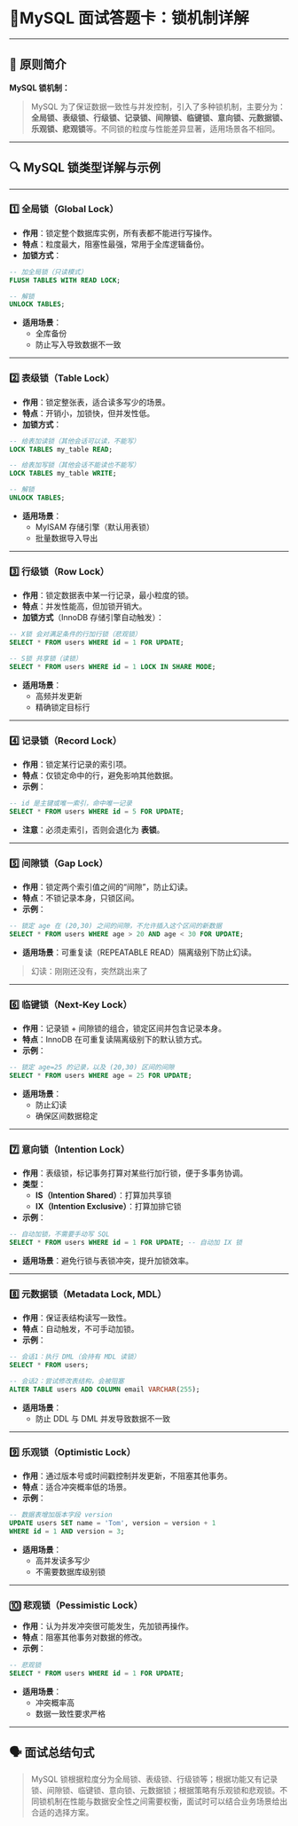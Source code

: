 # 🐬MySQL 面试答题卡：锁机制详解

------

## 🧠 原则简介

**MySQL 锁机制：**

> MySQL 为了保证数据一致性与并发控制，引入了多种锁机制，主要分为：**全局锁、表级锁、行级锁、记录锁、间隙锁、临键锁、意向锁、元数据锁、乐观锁、悲观锁**等。不同锁的粒度与性能差异显著，适用场景各不相同。

------

## 🔍 MySQL 锁类型详解与示例

------

### 1️⃣ 全局锁（Global Lock）

- **作用**：锁定整个数据库实例，所有表都不能进行写操作。
- **特点**：粒度最大，阻塞性最强，常用于全库逻辑备份。
- **加锁方式**：

```sql
-- 加全局锁（只读模式）
FLUSH TABLES WITH READ LOCK;

-- 解锁
UNLOCK TABLES;
```

- **适用场景**：
  - 全库备份
  - 防止写入导致数据不一致

------

### 2️⃣ 表级锁（Table Lock）

- **作用**：锁定整张表，适合读多写少的场景。
- **特点**：开销小，加锁快，但并发性低。
- **加锁方式**：

```sql
-- 给表加读锁（其他会话可以读，不能写）
LOCK TABLES my_table READ;

-- 给表加写锁（其他会话不能读也不能写）
LOCK TABLES my_table WRITE;

-- 解锁
UNLOCK TABLES;
```

- **适用场景**：
  - MyISAM 存储引擎（默认用表锁）
  - 批量数据导入导出

------

### 3️⃣ 行级锁（Row Lock）

- **作用**：锁定数据表中某一行记录，最小粒度的锁。
- **特点**：并发性能高，但加锁开销大。
- **加锁方式**（InnoDB 存储引擎自动触发）：

```sql
-- X锁 会对满足条件的行加行锁（悲观锁）
SELECT * FROM users WHERE id = 1 FOR UPDATE;

-- S锁 共享锁（读锁）
SELECT * FROM users WHERE id = 1 LOCK IN SHARE MODE;
```

- **适用场景**：
  - 高频并发更新
  - 精确锁定目标行

------

### 4️⃣ 记录锁（Record Lock）

- **作用**：锁定某行记录的索引项。
- **特点**：仅锁定命中的行，避免影响其他数据。
- **示例**：

```sql
-- id 是主键或唯一索引，命中唯一记录
SELECT * FROM users WHERE id = 5 FOR UPDATE;
```

- **注意**：必须走索引，否则会退化为 **表锁**。

------

### 5️⃣ 间隙锁（Gap Lock）

- **作用**：锁定两个索引值之间的“间隙”，防止幻读。
- **特点**：不锁记录本身，只锁区间。
- **示例**：

```sql
-- 锁定 age 在 (20,30) 之间的间隙，不允许插入这个区间的新数据
SELECT * FROM users WHERE age > 20 AND age < 30 FOR UPDATE;
```

- **适用场景**：可重复读（REPEATABLE READ）隔离级别下防止幻读。

> 幻读：刚刚还没有，突然跳出来了

------

### 6️⃣ 临键锁（Next-Key Lock）

- **作用**：记录锁 + 间隙锁的组合，锁定区间并包含记录本身。
- **特点**：InnoDB 在可重复读隔离级别下的默认锁方式。
- **示例**：

```sql
-- 锁定 age=25 的记录，以及 (20,30) 区间的间隙
SELECT * FROM users WHERE age = 25 FOR UPDATE;
```

- **适用场景**：
  - 防止幻读
  - 确保区间数据稳定

------

### 7️⃣ 意向锁（Intention Lock）

- **作用**：表级锁，标记事务打算对某些行加行锁，便于多事务协调。
- **类型**：
  - **IS（Intention Shared）**：打算加共享锁
  - **IX（Intention Exclusive）**：打算加排它锁
- **示例**：

```sql
-- 自动加锁，不需要手动写 SQL
SELECT * FROM users WHERE id = 1 FOR UPDATE; -- 自动加 IX 锁
```

- **适用场景**：避免行锁与表锁冲突，提升加锁效率。

------

### 8️⃣ 元数据锁（Metadata Lock, MDL）

- **作用**：保证表结构读写一致性。
- **特点**：自动触发，不可手动加锁。
- **示例**：

```sql
-- 会话1：执行 DML（会持有 MDL 读锁）
SELECT * FROM users;

-- 会话2：尝试修改表结构，会被阻塞
ALTER TABLE users ADD COLUMN email VARCHAR(255);
```

- **适用场景**：
  - 防止 DDL 与 DML 并发导致数据不一致

------

### 9️⃣ 乐观锁（Optimistic Lock）

- **作用**：通过版本号或时间戳控制并发更新，不阻塞其他事务。
- **特点**：适合冲突概率低的场景。
- **示例**：

```sql
-- 数据表增加版本字段 version
UPDATE users SET name = 'Tom', version = version + 1
WHERE id = 1 AND version = 3;
```

- **适用场景**：
  - 高并发读多写少
  - 不需要数据库级别锁

------

### 🔟 悲观锁（Pessimistic Lock）

- **作用**：认为并发冲突很可能发生，先加锁再操作。
- **特点**：阻塞其他事务对数据的修改。
- **示例**：

```sql
-- 悲观锁
SELECT * FROM users WHERE id = 1 FOR UPDATE;
```

- **适用场景**：
  - 冲突概率高
  - 数据一致性要求严格

------

## 🗣 面试总结句式

> MySQL 锁根据粒度分为全局锁、表级锁、行级锁等；根据功能又有记录锁、间隙锁、临键锁、意向锁、元数据锁；根据策略有乐观锁和悲观锁。不同锁机制在性能与数据安全性之间需要权衡，面试时可以结合业务场景给出合适的选择方案。